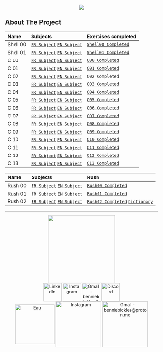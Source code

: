 <p align="center">
  <img src="https://zupimages.net/up/22/37/5q09.png" />
</p>

<!-- ABOUT THE PROJECT -->
## About The Project

Name	|	Subjects       |  Exercises completed
:----------------------------|:------------------------|:-----------------------
Shell 00	|	 [`FR Subject`](Shell-00/Shell-00_Sujet.pdf) [`EN Subject`](Shell-00/Shell-00_EN.pdf)       | [`Shell00 Completed`](Shell-00)
Shell 01	|	[`FR Subject`](Shell-01/Shell-01_Sujet.pdf) [`EN Subject`](Shell-01/Shell-01_EN.pdf)| [`Shell01 Completed`](Shell-01)
C 00	|	[`FR Subject`](C00/C-00_Sujet.pdf) [`EN Subject`](C00/C-00_EN.pdf)| [`C00 Completed`](C00)
C 01	|	[`FR Subject`](C01/C-01_Sujet.pdf) [`EN Subject`](C01/C-01_EN.pdf)   | [`C01 Completed`](C01)
C 02	|	[`FR Subject`](C02/C-02_Sujet.pdf) [`EN Subject`](C02/C-02_EN.pdf)| [`C02 Completed`](C02)
C 03	|	[`FR Subject`](C03/C-03_Sujet.pdf) [`EN Subject`](C03/C-03_EN.pdf) | [`C03 Completed`](C03)
C 04	|	[`FR Subject`](C04/C-04_Sujet.pdf) [`EN Subject`](C04/C-04_EN.pdf) | [`C04 Completed`](C04)
C 05	|	[`FR Subject`](C05/C-05_Sujet.pdf) [`EN Subject`](C05/C-05_EN.pdf)  | [`C05 Completed`](C05)
C 06	|	[`FR Subject`](C06/C-06_Sujet.pdf) [`EN Subject`](C06/C-06_EN.pdf)  | [`C06 Completed`](C06)
C 07	|	[`FR Subject`](C07/C-07_Sujet.pdf) [`EN Subject`](C07/C-07_EN.pdf)  | [`C07 Completed`](C07)
C 08	|	[`FR Subject`](C08/C-08_Sujet.pdf) [`EN Subject`](C08/C-08_EN.pdf)  | [`C08 Completed`](C08)
C 09	|	[`FR Subject`](C09/C-09_Sujet.pdf) [`EN Subject`](C09/C-09_EN.pdf)  | [`C09 Completed`](C09)
C 10	|	[`FR Subject`](C10/C-10_Sujet.pdf) [`EN Subject`](C10/C-10_EN.pdf)  | [`C10 Completed`](C10)
C 11	|	[`FR Subject`](C11/C-11_Sujet.pdf) [`EN Subject`](C11/C-11_EN.pdf)  | [`C11 Completed`](C11)
C 12	|	[`FR Subject`](C12/C-12_Sujet.pdf) [`EN Subject`](C12/C-12_EN.pdf)  | [`C12 Completed`](C12)
C 13	|	[`FR Subject`](C13/C-13_Sujet.pdf) [`EN Subject`](C13/C-13_EN.pdf)  | [`C13 Completed`](C13)

Name	|	Subjects       |  Rush 
:----------------------------|:------------------------|:-----------------------
Rush 00	|	 [`FR Subject`](Rush-00/Rush-00_Sujet.pdf) [`EN Subject`](Rush-00/Rush-00_EN.pdf)       | [`Rush00 Completed`](Rush-00)
Rush 01	|	[`FR Subject`](Rush-01/Rush-01_Sujet.pdf) [`EN Subject`](Rush-01/Rush-01_EN.pdf)| [`Rush01 Completed`](Rush-01)
Rush 02	|	[`FR Subject`](Rush-02/Rush-02_Sujet.pdf) [`EN Subject`](Rush-02/Rush-02_EN.pdf)| [`Rush02 Completed`](Rush-02) [`Dictionary`](Rush-02/Dictionary.txt)

__________________________________________________________________
<div align="center">
	<div>
	<img height="222em" src="https://zupimages.net/up/22/37/w8q5.png">
	</div>
	<div>
	<div>
    	</div>
    	<div>
  	<a href="https://www.youtube.com/watch?v=bpmeHdOvoX0" target="_blank"><img align="center" alt="LinkedIn" height="60" src="https://user-images.githubusercontent.com/81205527/157161849-01a9df02-bf32-45be-add4-122bc40b48cf.png"></a>
	<a href="https://youtu.be/GJ0mO8P37Eg" target="_blank"><img align="center" alt="Instagram" height="60" src="https://user-images.githubusercontent.com/81205527/157161841-19ec3ab2-2c8f-4ec0-8b9d-3cd885256098.png"></a>
	<a href = "https://youtu.be/_yrkWU6TDwQ"> <img align="center" alt="Gmail - benniebickles@proton.me" height="60" src="https://user-images.githubusercontent.com/81205527/157161831-eb9dffee-404b-4ffe-b0af-34671219f7fb.png"></a>
	<a href="https://youtu.be/2k0SmqbBIpQ" target="_blank"><img align="center" alt="Discord" height="60" src="https://user-images.githubusercontent.com/81205527/157161820-de88dc63-61a3-4c9f-9445-07ac98bf0bc2.png"></a>
	</div>
</div>
<div align="center">
    	<div>
	<a href="https://www.youtube.com/watch?v=bpmeHdOvoX0" target="_blank"><img align="center" alt="Eau" height="130" src="https://zupimages.net/up/22/37/uf9w.png"></a>
	<a href="https://youtu.be/GJ0mO8P37Eg" target="_blank"><img align="center" alt="Instagram" height="150" src="https://zupimages.net/up/22/37/qinh.png"></a>
	<a href = "https://youtu.be/_yrkWU6TDwQ"> <img align="center" alt="Gmail - benniebickles@proton.me" height="150" src="https://zupimages.net/up/22/37/onlz.png"></a>
	</div>
</div>
